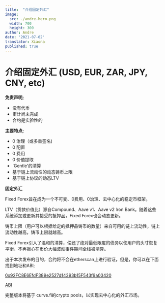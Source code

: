 ```yaml
---
title:  "介绍固定外汇"
image:
  src: ./andre-hero.png
  width: 700
  height: 300
author: Andre
date: '2021-07-02'
translator: Xiaona
published: true
---
```


# 介绍固定外汇 (USD, EUR, ZAR, JPY, CNY, etc)

**免责声明;**

- 没有代币
- 审计尚未完成
- 合约是实验性的

**主要特点;**

- 0 治理（或多重签名)
- 0 配置
- 0 费用
- 0 价值提取
- 'Gentle'的清算
- 基于链上流动性的动态铸币上限
- 基于链上协议的动态LTV

**固定外汇**

Fixed Forex旨在成为一个不可变、0费用、0治理、去中心化的稳定币框架。

LTV（贷款价值比）源自Compound、Aave v1、Aave v2 Iron Bank。随着这些系统添加或更新其接受的抵押品，Fixed Forex也会动态更新。

铸币上限（用户可以根据给定的抵押品铸币的数量）来自可用的链上流动性，链上流动性越高，铸币上限就越高。

Fixed Forex引入了温和的清算，偿还了绝对最低限度的债务以使用户的头寸恢复平衡，不再担心在币价大幅波动事件期间全栈被清算。

出于本次发布的目的，合约将不会在etherscan上进行验证，但是，你可以在下面找到地址和ABI;

[0x92FC8E6EfdF389e2527d14393b15F543f9a03420](https://etherscan.io/address/0x92fc8e6efdf389e2527d14393b15f543f9a03420)

[ABI](https://gist.github.com/andrecronje/4ce11e8603a7f61af4619a86647db1d4)

完整版本将基于 curve.fi的crypto pools，以实现去中心化的外汇市场。
